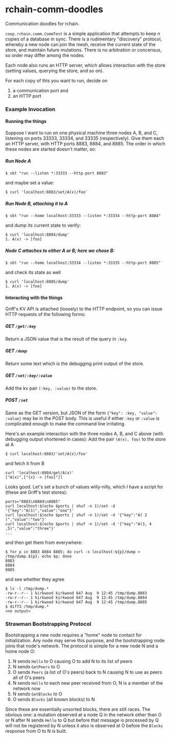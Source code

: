 # rchain-comm-doodles
Communication doodles for rchain.

`coop.rchain.comm.CommTest` is a simple application that attempts to
keep _n_ copies of a database in sync. There is a rudimentary
"discovery" protocol, whereby a new node can join the mesh, receive
the current state of the store, and maintain future mutations. There
is no arbitration or concensus, so order may differ among the nodes.
 
Each node also runs an HTTP server, which allows interaction with the
store (setting values, querying the store, and so on).

For each copy of this you want to run, decide on
 1. a communication port and
 1. an HTTP port

### Example Invocation

#### Running the things

Suppose I want to run on one physical machine three nodes A, B, and C,
listening on ports 33333, 33334, and 33335 (respectively). Give them
each an HTTP server, with HTTP ports 8883, 8884, and 8885. The order
in which these nodes are started doesn't matter, so:

##### Run Node A
```
$ sbt "run --listen *:33333 --http-port 8883"
```
and maybe set a value:
```
$ curl 'localhost:8883/set/A(x)/foo'
```

##### Run Node B, attaching it to A
```
$ sbt "run --home localhost:33333 --listen *:33334 --http-port 8884"
```
and dump its current state to verify:
```
$ curl 'localhost:8884/dump'
1. A(x) -> [foo]
```

##### Node C attaches to either A or B; here we chose B:
```
$ sbt "run --home localhost:33334 --listen *:33335 --http-port 8885"
```
and check its state as well
```
$ curl 'localhost:8885/dump'
1. A(x) -> [foo]
```

#### Interacting with the things
Griff's KV API is attached (loosely) to the HTTP endpoint, so you can issue HTTP requests of the following forms:

##### GET `/get/:key`
Return a JSON value that is the result of the query in `:key`.

##### GET `/dump`
Return some text which is the debugging print output of the store.

##### GET `/set/:key/:value`
Add the kv pair `(:key, :value)` to the store.

##### POST `/set`
Same as the GET version, but JSON of the form `{"key": :key, "value": :value}` may be in the POST body. This is useful if either `:key` or `:value` is complicated enough to make the command line irritating.

Here's an example interaction with the three nodes A, B, and C above (with debugging output shortened in cases):
Add the pair `(A(x), foo)` to the store at A
```
$ curl localhost:8883/'set/A(x)/foo'
```
and fetch it from B
```
curl 'localhost:8884/get/A(x)'
["A(x)",["{x} -> [foo]"]]
```
Looks good. Let's set a bunch of values willy-nilly, which I have a script for (these are Griff's test stores):
```
ports="8883\n8884\n8885"
curl localhost:$(echo $ports | shuf -n 1)/set -d '{"key":"A(1)","value":"one"}'
curl localhost:$(echo $ports | shuf -n 1)/set -d '{"key":"A( 2  )","value":"two"}'
curl localhost:$(echo $ports | shuf -n 1)/set -d '{"key":"A(3, 4 ,5)","value":"three"}'
...
```
and then get them from everywhere:
```
$ for p in 8883 8884 8885; do curl -s localhost:${p}/dump > /tmp/dump.${p}; echo $p; done
8883
8884
8885
```
and see whether they agree
```
$ ls -l /tmp/dump.*
-rw-r--r-- 1 kirkwood kirkwood 647 Aug  9 12:45 /tmp/dump.8883
-rw-r--r-- 1 kirkwood kirkwood 647 Aug  9 12:45 /tmp/dump.8884
-rw-r--r-- 1 kirkwood kirkwood 647 Aug  9 12:45 /tmp/dump.8885
$ diff3 /tmp/dump.*
<no output>
```
### Strawman Bootstrapping Protocol
Bootstrapping a new node requires a "home" node to contact for
initialization. Any node may serve this purpose, and the bootstrapping
node joins that node's network. The protocol is simple for a new node
N and a home node O:

1. N sends `Hello` to O causing O to add N to its list of peers
1. N sends `GetPeers` to O
1. O sends `Peers` (a list of O's peers) back to N causing N to use as peers all of O's peers
1. N sends `Hello` to each new peer received from O; N is a member of the network now
1. N sends `GetBlocks` to O
1. O sends `Blocks` (all known blocks) to N

Since these are essentially unsorted blocks, there are still
races. The obvious one: a mutation observed at a node Q in the network
other than O or N after N sends `Hello` to Q but before that message
is processed by Q will not be registered by N unless it also is
observed at O before the `Blocks` response from O to N is built.

